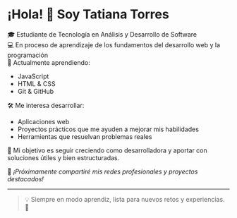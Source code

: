 # ¡Hola! 👋 Soy Tatiana Torres

🎓 Estudiante de Tecnología en Análisis y Desarrollo de Software  
💻 En proceso de aprendizaje de los fundamentos del desarrollo web y la programación  
🌱 Actualmente aprendiendo:
- JavaScript
- HTML & CSS
- Git & GitHub

🛠️ Me interesa desarrollar:
- Aplicaciones web
- Proyectos prácticos que me ayuden a mejorar mis habilidades
- Herramientas que resuelvan problemas reales

📌 Mi objetivo es seguir creciendo como desarrolladora y aportar con soluciones útiles y bien estructuradas.

🔗 _¡Próximamente compartiré mis redes profesionales y proyectos destacados!_

---

> 💡 Siempre en modo aprendiz, lista para nuevos retos y experiencias. 🚀

